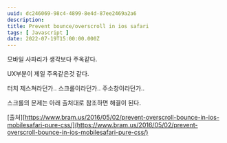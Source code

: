 ```yaml
---
uuid: dc246069-98c4-4899-8e4d-87ee2469a2a6
description: 
title: Prevent bounce/overscroll in ios safari
tags: [ Javascript ]
date: 2022-07-19T15:00:00.000Z
---
```









모바일 사파리가 생각보다 주옥같다.

UX부분이 제일 주옥같은것 같다.

터치 제스쳐라던가.. 스크롤이라던가.. 주소창이라던가..

스크롤의 문제는 아래 출처대로 참조하면 해결이 된다.

[출처][https://www.bram.us/2016/05/02/prevent-overscroll-bounce-in-ios-mobilesafari-pure-css/](https://www.bram.us/2016/05/02/prevent-overscroll-bounce-in-ios-mobilesafari-pure-css/)